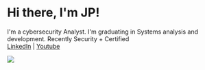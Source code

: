 <h1>Hi there, I'm JP!</h1>

I'm a cybersecurity Analyst. I'm graduating in Systems analysis and development. Recently Security + Certified <br>
<a href="https://www.linkedin.com/in/jo%C3%A3o-paulo-41a195244/">LinkedIn</a> | <a href="#">Youtube</a>

<a href="https:www.linkedin.com/in/joão-paulo-41a195244/">
<img src="https://img.shields.io/badge/LinkedIn-0077B5?style=for-the-badge&logo=linkedin&logoColor=white"/></a>

